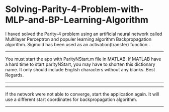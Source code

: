 # Solving-Parity-4-Problem-with-MLP-and-BP-Learning-Algorithm
I haved solved the Parity-4 problem using an artificial neural network called Multilayer Perceptron and populer learning algorithm Backpropagation algorithm. Sigmoid has been used as an activation(transfer) function .

***
You must start the app with ParityNStart.m file in MATLAB. If MATLAB have a hard time to start parityNStart, 
you may have to shorten this dictionary name. It only should include English characters without any blanks. Best Regards.

***


***
If the network were not able to converge, start the application again. It will use a different start coordinates for backpropagation algorithm.
***
